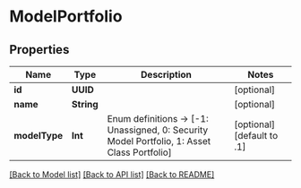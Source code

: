 # ModelPortfolio

## Properties
Name | Type | Description | Notes
------------ | ------------- | ------------- | -------------
**id** | **UUID** |  | [optional] 
**name** | **String** |  | [optional] 
**modelType** | **Int** | Enum definitions -&gt; [-1: Unassigned, 0: Security Model Portfolio, 1: Asset Class Portfolio] | [optional] [default to .1]

[[Back to Model list]](../README.md#models) [[Back to API list]](../README.md#api-endpoints) [[Back to README]](../README.md)


